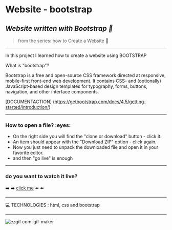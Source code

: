 

<h1> Website - bootstrap </h1>

*<h2>Website written with Bootstrap :blue_book:</h2>*
>from the series: how to Create a Website  :muscle:

----

In this project I learned how to create a website using BOOTSTRAP

What is "bootstrap"?

Bootstrap is a free and open-source CSS framework directed at responsive, mobile-first front-end web development. It contains CSS- and (optionally) JavaScript-based design templates for typography, forms, buttons, navigation, and other interface components.

[DOCUMENTACTION] (https://getbootstrap.com/docs/4.5/getting-started/introduction/)

-----
<h3>How to open a file? :eyes: </h3>

* On the right side you will find the "clone or download" button - click it.
* An item should appear with the "Download ZIP" option - click again.
* Now you just need to unpack the downloaded file and open it in your favorite editor.
* and then "go live" is enough

----

<h3>do you want to watch it live? </h3>


:arrow_right: :arrow_right:   [click me](https://martynakil.github.io/-simple-website-BOOTSTRAP/bootstrap_website/index.html#team ) :arrow_left: :arrow_left:

----

:computer: TECHNOLOGIES : html, css and bootstrap


----




![ezgif com-gif-maker](https://user-images.githubusercontent.com/59742201/105099845-9d029900-5aac-11eb-8f3c-fa8a100b9198.gif)
